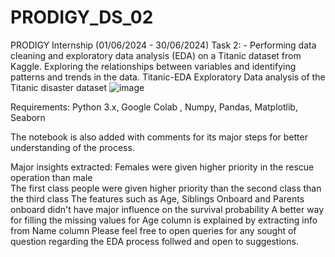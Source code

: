 # PRODIGY_DS_02
PRODIGY Internship (01/06/2024 - 30/06/2024) Task 2: - Performing data cleaning and exploratory data analysis (EDA) on a Titanic dataset from Kaggle. Exploring the relationships between variables and identifying patterns and trends in the data.
Titanic-EDA
Exploratory Data analysis of the Titanic disaster dataset
![image](https://github.com/chetan8484/PRODIGY_DS_02/assets/114823892/e0b8d2c7-1a0e-40f9-a415-17ac43f89671)

Requirements:
Python 3.x, Google Colab , Numpy, Pandas, Matplotlib, Seaborn

The notebook is also added with comments for its major steps for better understanding of the process.

Major insights extracted:
Females were given higher priority in the rescue operation than male\
The first class people were given higher priority than the second class than the third class
The features such as Age, Siblings Onboard and Parents onboard didn't have major influence on the survival probability
A better way for filling the missing values for Age column is explained by extracting info from Name column
Please feel free to open queries for any sought of question regarding the EDA process follwed and open to suggestions.


